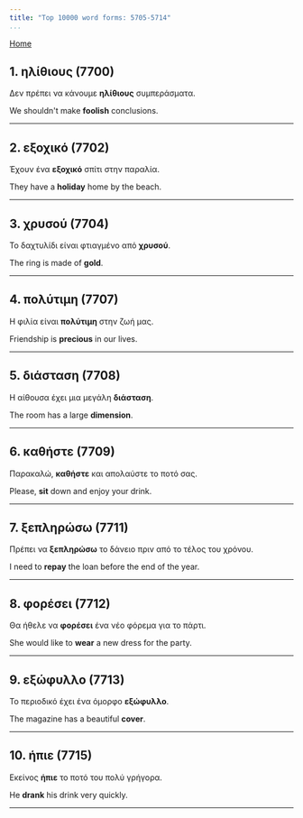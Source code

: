 ```yaml
---
title: "Top 10000 word forms: 5705-5714"
...
```


[Home](./) 

## 1. ηλίθιους (7700)

Δεν πρέπει να κάνουμε **ηλίθιους** συμπεράσματα.

We shouldn't make **foolish** conclusions.

---

## 2. εξοχικό (7702)

Έχουν ένα **εξοχικό** σπίτι στην παραλία.  

They have a **holiday** home by the beach.

---

## 3. χρυσού (7704)

Το δαχτυλίδι είναι φτιαγμένο από **χρυσού**.

The ring is made of **gold**.

---

## 4. πολύτιμη (7707)

Η φιλία είναι **πολύτιμη** στην ζωή μας.

Friendship is **precious** in our lives.

---

## 5. διάσταση (7708)

Η αίθουσα έχει μια μεγάλη **διάσταση**.  

The room has a large **dimension**.

---

## 6. καθήστε (7709)

Παρακαλώ, **καθήστε** και απολαύστε το ποτό σας.  

Please, **sit** down and enjoy your drink.

---

## 7. ξεπληρώσω (7711)

Πρέπει να **ξεπληρώσω** το δάνειο πριν από το τέλος του χρόνου.  

I need to **repay** the loan before the end of the year.

---

## 8. φορέσει (7712)

Θα ήθελε να **φορέσει** ένα νέο φόρεμα για το πάρτι.

She would like to **wear** a new dress for the party.

---

## 9. εξώφυλλο (7713)

Το περιοδικό έχει ένα όμορφο **εξώφυλλο**.  

The magazine has a beautiful **cover**.

---

## 10. ήπιε (7715)

Εκείνος **ήπιε** το ποτό του πολύ γρήγορα.  

He **drank** his drink very quickly.

---

